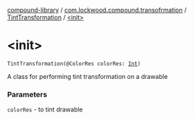 [compound-library](../../index.md) / [com.lockwood.compound.transofrmation](../index.md) / [TintTransformation](index.md) / [&lt;init&gt;](./-init-.md)

# &lt;init&gt;

`TintTransformation(@ColorRes colorRes: `[`Int`](https://kotlinlang.org/api/latest/jvm/stdlib/kotlin/-int/index.html)`)`

A class for performing tint transformation on a drawable

### Parameters

`colorRes` - to tint drawable